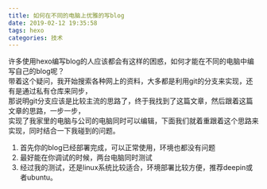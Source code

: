 ```yaml
---
title: 如何在不同的电脑上优雅的写blog
date: 2019-02-12 19:35:58
tags: hexo
categories: 技术
---
```

许多使用hexo编写blog的人应该都会有这样的困惑，如何才能在不同的电脑中编写自己的blog呢？  
带着这个疑问，我开始搜索各种网上的资料，大多都是利用git的分支来实现，还有是通过私有仓库来同步，  
那说明git分支应该是比较主流的思路了，终于我找到了这篇文章，然后跟着这篇文章的思路，一步一步，  
实现了我家里的电脑与公司的电脑同时可以编辑，下面我们就着重跟着这个思路来实现，同时结合一下我碰到的问题。

1. 首先你的blog已经部署完成，可以正常使用，环境也都没有问题
2. 最好能在你调试的时候，两台电脑同时测试
3. 经过我的测试，还是linux系统比较适合，环境部署比较方便，推荐deepin或者ubuntu。  

